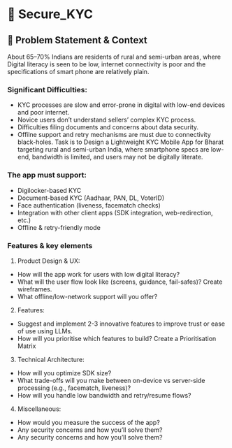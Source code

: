 # 🪪 Secure_KYC
## 📝 Problem Statement & Context
About 65–70% Indians are residents of rural and semi-urban areas, where Digital literacy is seen to be low, internet connectivity is poor and the specifications of smart phone are relatively plain.
### Significant Difficulties:
- KYC processes are slow and error-prone in digital with low-end devices and poor internet.
- Novice users don’t understand sellers’ complex KYC process.
- Difficulties filing documents and concerns about data security.
- Offilne support and retry mechanisms are must due to connectivity black-holes.
Task is to Design a Lightweight KYC Mobile App for Bharat targeting rural and semi-urban India, where smartphone specs are low-end, bandwidth is limited, and users may not be digitally literate.
### The app must support:
- Digilocker-based KYC
- Document-based KYC (Aadhaar, PAN, DL, VoterID)
- Face authentication (liveness, facematch checks)
- Integration with other client apps (SDK integration, web-redirection, etc.)
- Offline & retry-friendly mode
### Features & key elements
1. Product Design & UX:
- How will the app work for users with low digital literacy?
- What will the user flow look like (screens, guidance, fail-safes)? Create wireframes.
- What offline/low-network support will you offer?
2. Features:
- Suggest and implement 2-3 innovative features to improve trust or ease of use using LLMs.
- How will you prioritise which features to build? Create a Prioritisation Matrix
3. Technical Architecture:
- How will you optimize SDK size?
- What trade-offs will you make between on-device vs server-side processing (e.g., facematch, liveness)?
- How will you handle low bandwidth and retry/resume flows?
4. Miscellaneous:
- How would you measure the success of the app?
- Any security concerns and how you’ll solve them?
- Any security concerns and how you’ll solve them?

